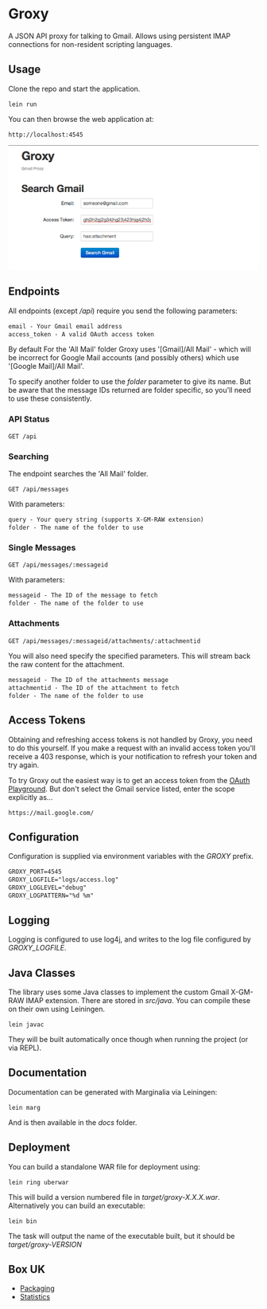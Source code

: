 
# Groxy

A JSON API proxy for talking to Gmail.  Allows using persistent IMAP connections for non-resident scripting languages.

## Usage

Clone the repo and start the application.

```
lein run
```

You can then browse the web application at:

```
http://localhost:4545
```

![](http://github.com/boxuk/groxy/raw/master/images/www.png)

## Endpoints

All endpoints (except _/api_) require you send the following parameters:

```
email - Your Gmail email address
access_token - A valid OAuth access token
```

By default For the 'All Mail' folder Groxy uses '[Gmail]/All Mail' - which will be incorrect
for Google Mail accounts (and possibly others) which use '[Google Mail]/All Mail'.

To specify another folder to use the _folder_ parameter to give its name.  But be aware
that the message IDs returned are folder specific, so you'll need to use these consistently.

### API Status

```
GET /api
```

### Searching

The endpoint searches the 'All Mail' folder.

```
GET /api/messages
```

With parameters:

```
query - Your query string (supports X-GM-RAW extension)
folder - The name of the folder to use
```

### Single Messages

```
GET /api/messages/:messageid
```

With parameters:

```
messageid - The ID of the message to fetch
folder - The name of the folder to use
```

### Attachments

```
GET /api/messages/:messageid/attachments/:attachmentid
```

You will also need specify the specified parameters.  This will stream back the
raw content for the attachment.

```
messageid - The ID of the attachments message
attachmentid - The ID of the attachment to fetch
folder - The name of the folder to use
```

## Access Tokens

Obtaining and refreshing access tokens is not handled by Groxy, you need to do this yourself.
If you make a request with an invalid access token you'll receive a 403 response, which is 
your notification to refresh your token and try again.

To try Groxy out the easiest way is to get an access token from the [OAuth Playground](https://developers.google.com/oauthplayground/).
But don't select the Gmail service listed, enter the scope explicitly as...

```
https://mail.google.com/
```

## Configuration

Configuration is supplied via environment variables with the _GROXY_ prefix.

```
GROXY_PORT=4545
GROXY_LOGFILE="logs/access.log"
GROXY_LOGLEVEL="debug"
GROXY_LOGPATTERN="%d %m"
```

## Logging

Logging is configured to use log4j, and writes to the log file configured by _GROXY_LOGFILE_.

## Java Classes

The library uses some Java classes to implement the custom Gmail X-GM-RAW IMAP extension.
There are stored in _src/java_.  You can compile these on their own using Leiningen.

```
lein javac
```

They will be built automatically once though when running the project (or via REPL).

## Documentation

Documentation can be generated with Marginalia via Leiningen:

```
lein marg
```

And is then available in the _docs_ folder.

## Deployment

You can build a standalone WAR file for deployment using:

```
lein ring uberwar
```

This will build a version numbered file in _target/groxy-X.X.X.war_. Alternatively you can
build an executable:

```
lein bin
```

The task will output the name of the executable built, but it should be _target/groxy-VERSION_

## Box UK

 * [Packaging](docs/packaging.md)
 * [Statistics](docs/statistics.md)

